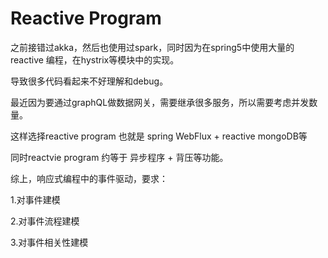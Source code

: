 # Reactive Program

之前接错过akka，然后也使用过spark，同时因为在spring5中使用大量的reactive 编程，在hystrix等模块中的实现。

导致很多代码看起来不好理解和debug。

最近因为要通过graphQL做数据网关，需要继承很多服务，所以需要考虑并发数量。

这样选择reactive program 也就是 spring WebFlux + reactive mongoDB等

同时reactvie program 约等于 异步程序 + 背压等功能。

综上，响应式编程中的事件驱动，要求：

1.对事件建模

2.对事件流程建模

3.对事件相关性建模